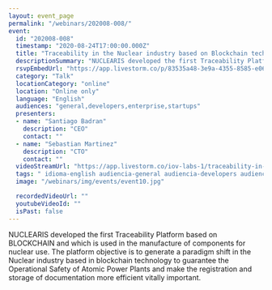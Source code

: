 ```yaml
---
layout: event_page
permalink: "/webinars/202008-008/"
event:
  id: "202008-008"
  timestamp: "2020-08-24T17:00:00.000Z"
  title: "Traceability in the Nuclear industry based on Blockchain technology"
  descriptionSummary: "NUCLEARIS developed the first Traceability Platform based on BLOCKCHAIN and which is used in the manufacture of components for nuclear use.…"
  rsvpEmbedUrl: "https://app.livestorm.co/p/83535a48-3e9a-4355-8585-e06ce85d41c2/form"
  category: "Talk"
  locationCategory: "online"
  location: "Online only"
  language: "English"
  audiences: "general,developers,enterprise,startups"
  presenters:
  - name: "Santiago Badran"
    description: "CEO"
    contact: ""
  - name: "Sebastian Martinez"
    description: "CTO"
    contact: ""
  videoStreamUrl: "https://app.livestorm.co/iov-labs-1/traceability-in-the-nuclear-industry-based-on-blockchain-technology"
  tags: " idioma-english audiencia-general audiencia-developers audiencia-enterprise audiencia-startups"
  image: "/webinars/img/events/event10.jpg"

  recordedVideoUrl: ""
  youtubeVideoId: ""
  isPast: false
---
```



NUCLEARIS developed the first  Traceability Platform based on BLOCKCHAIN ​​and which is used in the manufacture of components for nuclear use. The platform objective is  to generate a paradigm shift in the Nuclear industry based in blockchain technology to guarantee the Operational Safety of Atomic Power Plants and make the registration and storage of documentation more efficient vitally important.



